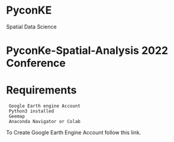 # PyconKE
Spatial Data Science



# PyconKe-Spatial-Analysis 2022 Conference

 
# Requirements

```
 Google Earth engine Account
 Python3 installed
 Geemap
 Anaconda Navigator or Colab
```
To Create Google Earth Engine Account follow this link.
